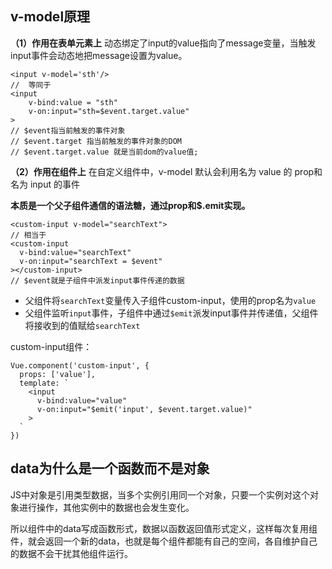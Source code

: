 ## v-model原理

**（1）作用在表单元素上** 动态绑定了input的value指向了message变量，当触发input事件会动态地把message设置为value。

~~~vue
<input v-model='sth'/>
//  等同于
<input
	v-bind:value = "sth"
    v-on:input="sth=$event.target.value"
>
// $event指当前触发的事件对象
// $event.target 指当前触发的事件对象的DOM
// $event.target.value 就是当前dom的value值;

~~~

**（2）作用在组件上** 在自定义组件中，v-model 默认会利用名为 value 的 prop和名为 input 的事件

**本质是一个父子组件通信的语法糖，通过prop和$.emit实现。**

~~~vue
<custom-input v-model="searchText">
// 相当于
<custom-input
  v-bind:value="searchText"
  v-on:input="searchText = $event"           
></custom-input>
// $event就是子组件中派发input事件传递的数据
~~~

+ 父组件将`searchText`变量传入子组件custom-input，使用的prop名为`value`
+ 父组件监听`input`事件，子组件中通过`$emit`派发input事件并传递值，父组件将接收到的值赋给`searchText`

custom-input组件：

~~~vue
Vue.component('custom-input', {
  props: ['value'],
  template: `
    <input
      v-bind:value="value"
      v-on:input="$emit('input', $event.target.value)"
    >
  `
})
~~~

## data为什么是一个函数而不是对象

JS中对象是引用类型数据，当多个实例引用同一个对象，只要一个实例对这个对象进行操作，其他实例中的数据也会发生变化。

所以组件中的data写成函数形式，数据以函数返回值形式定义，这样每次复用组件，就会返回一个新的data，也就是每个组件都能有自己的空间，各自维护自己的数据不会干扰其他组件运行。

